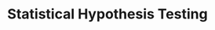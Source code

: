 ---
title: "Statistical Hypothesis Testing"
description: "Hypothesis testing in statistics"
tags:
  - Statistics
weight: 13
---